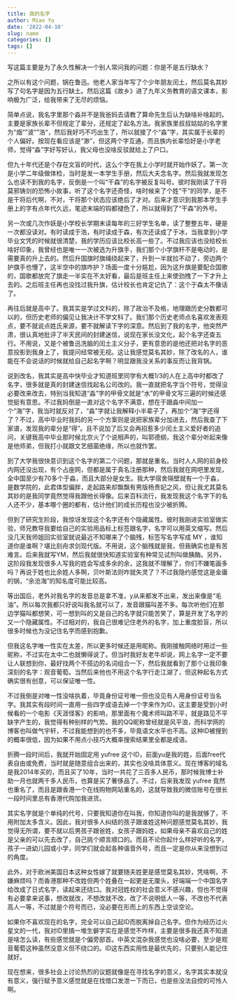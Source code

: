 ```yaml
---
title: 我的名字
author: Miao Yu
date: '2022-04-10'
slug: name
categories: []
tags: []
---
```


写这篇主要是为了永久性解决一个别人常问我的问题：你是不是五行缺水？

之所以有这个问题，锅在鲁迅。他老人家当年写了个少年朋友闰土，然后莫名其妙写了句名字是因为五行缺土。然后这篇《故乡》进了九年义务教育的语文课本，影响极为广泛，给我带来了无尽的烦恼。

简单点说，我名字里那个淼并不是我爸妈去请教了算命先生后认为缺啥补啥起的。主要是家族长辈不但规定了辈分，还规定了起名方法。我家族里叔叔姑姑的名字里为“烟“”波“”浩“，然后我好巧不巧出生了，所以就接了个“淼”字，其实属于长辈的个人偏好。按现在看应该是“渺”，但这两个字互通，而且族内长辈恰好是小学老师，觉得“淼”字好写好认，我父母也没啥反驳就给上了户口。

但九十年代还是个存在文盲的时代，这么个字在我上小学时就开始作妖了。第一次是小学二年级做体检，当时是发一本学生手册，然后大夫念名字。然后我就发现怎么也读不到我的名字，反倒是一个叫“干森”的名字被反复叫号。彼时我刚读了干将莫邪铸剑的恐怖小故事，听了这个名字还奇怪，啥时候来了个姓“干”的同学，是不是干将后代啊，不对，干将那个状态应该绝后了才对。后来才意识到我那本学生手册上的字有点年代久远，笔迹末端的钩都褪色了，所以就得到了“干森”的外号。

另一次或几次作妖是小学校长学期末读每年的三好学生名单，读了整整五年，硬是一次都没读对。有时读成于浩，有时读成于森，有次还读成了于冰，当我拿到小学毕业文凭的时候就很清楚，我的学历应该比校长高一些了。不过我应该也没给校长啥好印象，我曾经也是唯一一次被选为升旗手，我们那个小学旗杆不是电动的，是需要真的升上去的。然后升国旗时旗绳绕起来了，升到一半就拉不动了，旁边两个护旗手也懵了，这半空中的旗咋护？场面一度十分尴尬，因为这升旗是要配合国歌的，国歌都放完了旗走一半实在不太好看，最后是班主任上来使劲拽了一下才升上去的。之后班主任再也没找过我升旗，估计校长也肯定记仇了：这个于森太不像话了。

再往后就是高中了。我其实是学过文科的，除了政治不及格，地理跟历史分数都可以的，但历史老师的偏见让我决计不学文科了。我们那个历史老师点名喜欢发表观点，要不就说点姓氏来源，要不就解读下字的深意。然后到了我的名字，他突然严肃，很认真地批评了半天民间的封建迷信，说现在家长没文化，起个名字还查五行。不用说，又是个被鲁迅洗脑的闰土主义分子，更有意思的是他还把对名字的恶意投影到我身上了，我提问经常被无视。这让我感觉莫名其妙，除了改名的人，谁能在不会说话的时候就给自己起名字啊？明显跟我没关系的事反而让我背锅。

说到改名，我其实是高中快毕业才知道班里同学有大概1/3的人在上高中时都改了名字，很多就是真的封建迷信找起名公司改的。我一直就把名字当个符号，觉得没必要改来改去，特别当我知道“淼”字的甲骨文就是“水”的甲骨文写三遍的时候还感觉挺有意思。不过我妈倒是一直对这个名字不满意，想在于跟淼中间加一个“海”字，我当时就反对了，“淼”字就让我解释小半辈子了，再加个“海”字还得了？不过，高中毕业时我妈的另一个方案则是说把家族辈分加进去，然后我查了下家谱，发现我的辈分是“得”。且不说加了后又会再招惹多少闰土主义爱好者的追问，关键我高中毕业那时候北京火了个说相声的，叫郭德纲，我这个辈分听起来像是他师弟，但我打小就跟文艺细菌绝缘，所以也就作罢。

到了大学我很快意识到这个名字的第二个问题，那就是重名。当时人人网的前身校内网还没出现，有个占座网，但都是属于真名注册那种，然后我就在网吧里发现，全中国至少有70多个于淼，而且大部分是女生。我大学宿舍隔壁就有一个于淼，是数学院的，此君体型偏胖，走起路来却飘飘有男版杨贵妃之风，但让我尤其莫名其妙的是我同学竟然觉得我跟他长得像。后来百科流行，我发现我这个名字下的名人还不少，基本哪个圈的都有，估计他们的成长历程也没少被折腾。

但到了研究生阶段，我惊讶发现这个名字还有个隐藏属性。彼时我刚进实验室做实验，师兄教导我要给自己的实验用品标上标签跟名字，名字可以用英文缩写。然后没几天我师姐回实验室就说最近不知哪来了个脑残，标签写名字写成 MY ，谁知道你是谁啊？堪比刻舟求剑现代版。不用说，这个脑残就是我，但我确实也是有苦难言。后来我就写YM，然后我就很快知道实验室有种常见试剂叫做胰酶。另外，这阶段我发现很多人写我的姓会写成多余的余，这我就不理解了，你们不嫌笔画多吗？再说于姓也比余姓人多啊，贝叶斯法则咋就失灵了？不过我隐约感觉这是金庸的锅，“余沧海”的知名度可能比较高。

等出国后，老外对我名字的发音总是拿不准，y从来都发不出来，发出来像是“毛油”。所以每次我都只好说叫我名就可以了，发音跟猫叫差不多。每次听他们在那边学猫叫都想笑，可一想到叫的又是自己的名字就只能苦笑了，算是开发了名字的又一个隐藏属性。不过相对的，我自己很难记住老外的名字，加上重度脸盲，所以很多时候也为没记住名字而感到抱歉。

但我这名字唯一性实在太差，所以更多时候还是用昵称。我刚接触网络时用过一些昵称，不过实在太中二也就懒得说了。但当时我好友老牛却说，网上名字一定不要让人联想到你，最好找两个不搭边的名词组合一下，然后我就看到了那个让我印象深刻的名字：观音葡萄。当然后来他也不用这个名字行走江湖了，但这种起名方式确实很有创意，可以保证唯一性。

不过我倒是对唯一性没啥执着，毕竟身份证号唯一但也没见有人用身份证号当名字。我其实有段时间一直用一些四字成语去掉一个字来作为ID，这主要是受到小时候看的一个电影《天涯怪客》的影响，那里面有个魔术师叫路不平，就是路见不平缺字产生的，我觉得有种别样的气势。我的QQ昵称曾经就是风平浪，而科学网的博客也叫做气宇轩，不过我能想到的也不多，毕竟语文水平也不高。这种ID被搜到的概率很低，因为如果不用点小技巧大概率搜索结果里全都是成语。

折腾一段时间后，我就开始固定用 yufree 这个ID，前面yu是我的姓，后面free代表自由或免费，当时就是随意组合出来的，其实也没啥具体意义。现在博客的域名是我2014年买的，而且买了10年，当时一共花了三百多人民币，那时候我博士补助一月也就两千多人民币，也算是买了奢侈品了。不过，后来我发现 yufree 竟然也重名了，而且是跟香港一个在线购物网站重名的，这就导致我的微信账号在很长一段时间里总有香港代购加我进货。

其实名字就是个单纯的代号，只要我知道你在叫我，你知道你叫的是我就够了，不用附加太多含义。因此，我对很多人纠结的孩子跟谁姓这种问题感觉莫名其妙，我觉得无所谓，要不就以后男孩子跟爸姓，女孩子跟妈姓，如果母亲不喜欢自己的姓是父亲的可以先去改了，自己挑个顺言顺口的。而且不论你起什么样好听的名字，孩子一进幼儿园或小学，同学们就会起各种谐音外号，而且一定是你从来没想到过的角度。

此外，对于欧洲美国日本这种女性嫁了就要随夫姓更是感觉莫名其妙，凭啥啊，不嫌麻烦吗？而香港那种不改姓但两个姓叠在一起更是无厘头，好端端一个中国名字给改成了日式名字，读起来还绕口。我对冠姓权的社会意义不感兴趣，但也不觉得有必要拿来说事，想改就改，不想改就不改，改了不说明低人一等，不改也不代表高人一等，不过就是个符号而已，没必要在形而上的东西上空谈空论。

如果你不喜欢现在的名字，完全可以自己起ID而脱离掉自己名字。但作为经历过火星文的一代，我对ID里搞一堆生僻字实在是感觉不咋样，主要是很多我还真不知道是啥怎么读，有些感觉就是个偏旁部首。中英文混杂我感觉也没啥必要，至少是观音葡萄这种虽然没意义但不绕口的。ID这东西实用性是最优先的，只要别人能记住就好。

现在想来，很多社会上讨论热烈的议题就像是在寻找名字的意义，名字其实本就没有意义，强行赋予意义感觉就是在找借口发泄一下而已，也是些没法自控的可怜人啊。
